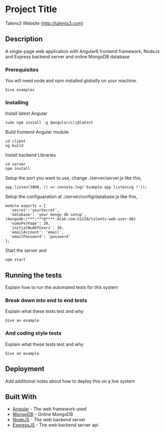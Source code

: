 # Project Title

Talens3 Website (http://talents3.com)

## Description

A single-page web application with Angular6 frontend framework, NodeJs and Express backend server and online MongoDB database

### Prerequisites

You will need node and npm installed globally on your machine.

```
Give examples
```

### Installing

Install latest Angular

```
sudo npm install -g @angular/cli@latest

```

Build frontend Angular module

```
cd client
ng build

```

Install backend Libraries

```
cd server
npm install

```

Setup the port you want to use, change ./server/server.js like this,

```
app.listen(3000, () => console.log('Example app listening !'));
```
Setup the configuaration at ./server/config/database.js like this, 

```
module.exports = {
  'secret':'yourSecret',
  'database': 'your mongo db setup', (mongodb:/***:***@****.mlab.com:51210/talents-web-user-db)
  'numsPerPage': 30,
  'initialNumOfUsers': 30,
  'emailAccount': 'email', 
  'emailPassword': 'password'
};

```

Start the server and 

```
npm start
```



## Running the tests

Explain how to run the automated tests for this system

### Break down into end to end tests

Explain what these tests test and why

```
Give an example
```

### And coding style tests

Explain what these tests test and why

```
Give an example
```

## Deployment

Add additional notes about how to deploy this on a live system

## Built With

* [Angular](https://angular.io/) - The web framework used
* [MongoDB](https://mlab.com/) - Online MongoDB
* [NodeJS](https://nodejs.org/en/) - The web backend server
* [ExpressJS](https://expressjs.com/) - The web backend server api


